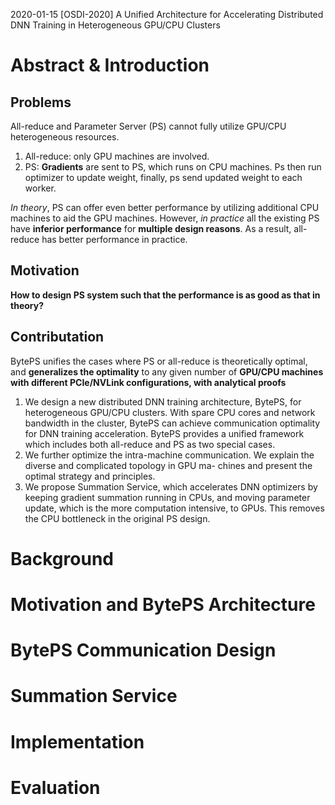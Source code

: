 2020-01-15 [OSDI-2020] A Unified Architecture for Accelerating Distributed DNN Training in Heterogeneous GPU/CPU Clusters

# Abstract & Introduction

## Problems

All-reduce and Parameter Server (PS) cannot fully utilize GPU/CPU heterogeneous resources. 

1. All-reduce: only GPU machines are involved.
2. PS: **Gradients** are sent to PS, which runs on CPU machines. Ps then run optimizer to update weight, finally, ps send updated weight to each worker.

*In theory*, PS can offer even better performance by utilizing additional CPU machines to aid the GPU machines. However, *in practice* all the existing PS have **inferior performance** for **multiple design reasons**.  As a result, all-reduce has better performance in practice. 

## Motivation

**How to design PS system such that the performance is as good as that in theory?** 

## Contributation

BytePS unifies the cases where PS or all-reduce is theoretically optimal, and **generalizes the optimality** to any given number of **GPU/CPU machines with different PCIe/NVLink configurations, with analytical proofs**

1. We design a new distributed DNN training architecture, BytePS, for heterogeneous GPU/CPU clusters. With spare CPU cores and network bandwidth in the cluster, BytePS can achieve communication optimality  for DNN training acceleration. BytePS provides a unified framework which includes both all-reduce and PS as two special cases.
2. We further optimize the intra-machine communication. We explain the diverse and complicated topology in GPU ma- chines and present the optimal strategy and principles.
3. We propose Summation Service, which accelerates DNN optimizers by keeping gradient summation running in CPUs, and moving parameter update, which is the more computation intensive, to GPUs. This removes the CPU bottleneck in the original PS design.







# Background



# Motivation and BytePS Architecture









# BytePS Communication Design











# Summation Service







# Implementation





# Evaluation



